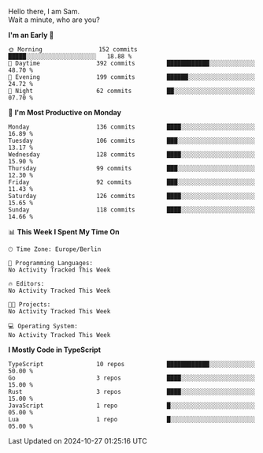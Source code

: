 Hello there, I am Sam.  
Wait a minute, who are you?
  
<!--START_SECTION:waka-->
**I'm an Early 🐤** 

```text
🌞 Morning                152 commits         █████░░░░░░░░░░░░░░░░░░░░   18.88 % 
🌆 Daytime                392 commits         ████████████░░░░░░░░░░░░░   48.70 % 
🌃 Evening                199 commits         ██████░░░░░░░░░░░░░░░░░░░   24.72 % 
🌙 Night                  62 commits          ██░░░░░░░░░░░░░░░░░░░░░░░   07.70 % 
```
📅 **I'm Most Productive on Monday** 

```text
Monday                   136 commits         ████░░░░░░░░░░░░░░░░░░░░░   16.89 % 
Tuesday                  106 commits         ███░░░░░░░░░░░░░░░░░░░░░░   13.17 % 
Wednesday                128 commits         ████░░░░░░░░░░░░░░░░░░░░░   15.90 % 
Thursday                 99 commits          ███░░░░░░░░░░░░░░░░░░░░░░   12.30 % 
Friday                   92 commits          ███░░░░░░░░░░░░░░░░░░░░░░   11.43 % 
Saturday                 126 commits         ████░░░░░░░░░░░░░░░░░░░░░   15.65 % 
Sunday                   118 commits         ████░░░░░░░░░░░░░░░░░░░░░   14.66 % 
```


📊 **This Week I Spent My Time On** 

```text
🕑︎ Time Zone: Europe/Berlin

💬 Programming Languages: 
No Activity Tracked This Week

🔥 Editors: 
No Activity Tracked This Week

🐱‍💻 Projects: 
No Activity Tracked This Week

💻 Operating System: 
No Activity Tracked This Week
```

**I Mostly Code in TypeScript** 

```text
TypeScript               10 repos            ████████████░░░░░░░░░░░░░   50.00 % 
Go                       3 repos             ████░░░░░░░░░░░░░░░░░░░░░   15.00 % 
Rust                     3 repos             ████░░░░░░░░░░░░░░░░░░░░░   15.00 % 
JavaScript               1 repo              █░░░░░░░░░░░░░░░░░░░░░░░░   05.00 % 
Lua                      1 repo              █░░░░░░░░░░░░░░░░░░░░░░░░   05.00 % 
```




 Last Updated on 2024-10-27 01:25:16 UTC
<!--END_SECTION:waka-->
